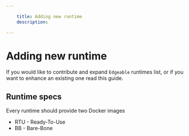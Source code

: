 ```yaml
---

    title: Adding new runtime
    description: 

---
```


# Adding new runtime

If you would like to contribute and expand `Edgeable` runtimes list,
or if you want to enhance an existing one read this guide.

## Runtime specs

Every runtime should provide two Docker images

- RTU - Ready-To-Use
- BB - Bare-Bone

